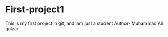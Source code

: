 # First-project1
This is my first project in git, and iam just a student
Author- Muhammad Ali gulzar
